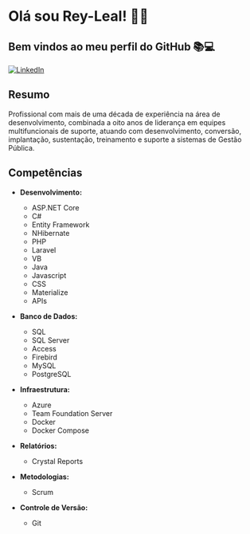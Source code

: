 # Olá sou Rey-Leal! 🚀🌟
## Bem vindos ao meu perfil do GitHub 📚💻

[![LinkedIn](https://img.shields.io/badge/LinkedIn-FFF?style=for-the-badge&logo=linkedin&logoColor=0E76A8)](https://linkedin.com/in/reinaldo-leal-20bb8a29)  

## Resumo
Profissional com mais de uma década de experiência na área de desenvolvimento, combinada a oito anos de liderança em equipes multifuncionais de suporte, atuando com desenvolvimento, conversão, implantação, sustentação, treinamento e suporte a sistemas de Gestão Pública.

## Competências
- **Desenvolvimento:**
  - ASP.NET Core
  - C#
  - Entity Framework
  - NHibernate
  - PHP
  - Laravel
  - VB
  - Java
  - Javascript
  - CSS
  - Materialize
  - APIs

- **Banco de Dados:**
  - SQL
  - SQL Server
  - Access
  - Firebird
  - MySQL
  - PostgreSQL

- **Infraestrutura:**
  - Azure
  - Team Foundation Server
  - Docker
  - Docker Compose

- **Relatórios:**
  - Crystal Reports

- **Metodologias:**
  - Scrum

- **Controle de Versão:**
  - Git
